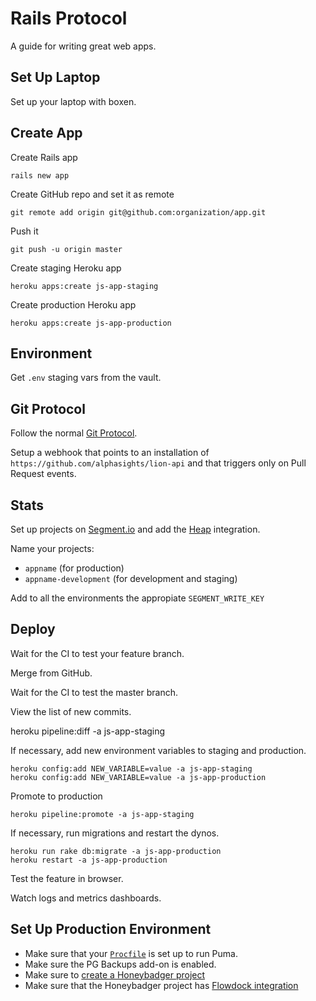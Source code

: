 Rails Protocol
==============

A guide for writing great web apps.

Set Up Laptop
-------------

Set up your laptop with boxen.

Create App
----------

Create Rails app

    rails new app

Create GitHub repo and set it as remote

    git remote add origin git@github.com:organization/app.git

Push it

    git push -u origin master

Create staging Heroku app

    heroku apps:create js-app-staging

Create production Heroku app

    heroku apps:create js-app-production

Environment
----------

Get `.env` staging vars from the vault.

Git Protocol
------------

Follow the normal [Git Protocol](/protocol/git).

Setup a webhook that points to an installation of `https://github.com/alphasights/lion-api`
and that triggers only on Pull Request events.

Stats
-----

Set up projects on [Segment.io](https://segment.io/) and add the [Heap](heapanalytics.com) integration.

Name your projects:

- `appname` (for production)
- `appname-development` (for development and staging)

Add to all the environments the appropiate `SEGMENT_WRITE_KEY`

Deploy
------

Wait for the CI to test your feature branch.

Merge from GitHub.

Wait for the CI to test the master branch.

View the list of new commits.

  heroku pipeline:diff -a js-app-staging

If necessary, add new environment variables to staging and production.

    heroku config:add NEW_VARIABLE=value -a js-app-staging
    heroku config:add NEW_VARIABLE=value -a js-app-production

Promote to production

    heroku pipeline:promote -a js-app-staging

If necessary, run migrations and restart the dynos.

    heroku run rake db:migrate -a js-app-production
    heroku restart -a js-app-production

Test the feature in browser.

Watch logs and metrics dashboards.

Set Up Production Environment
-----------------------------

* Make sure that your [`Procfile`] is set up to run Puma.
* Make sure the PG Backups add-on is enabled.
* Make sure to [create a Honeybadger project]
* Make sure that the Honeybadger project has [Flowdock integration]

[`Procfile`]: https://devcenter.heroku.com/articles/procfile
[create a Honeybadger project]: http://docs.honeybadger.io/article/71-add-a-new-application-or-project-to-honeybadger
[Flowdock integration]: http://docs.honeybadger.io/article/155-how-to-integrate-honeybadger-with-flowdock
